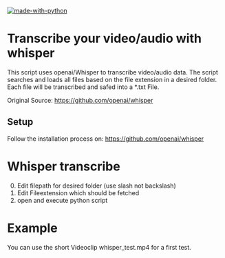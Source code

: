 [![made-with-python](https://img.shields.io/badge/Made%20with-Python-1f425f.svg)](https://www.python.org/) 

# Transcribe your video/audio with whisper

This script uses openai/Whisper to transcribe video/audio data. The script searches and loads all files based on the file extension in a desired folder. Each file will be transcribed and safed into a *.txt File.

Original Source: https://github.com/openai/whisper

## Setup
Follow the installation process on:
https://github.com/openai/whisper

# Whisper transcribe

0. Edit filepath for desired folder (use slash not backslash)
1. Edit Fileextension which should be fetched
2. open and execute python script


# Example

You can use the short Videoclip whisper_test.mp4 for a first test.
